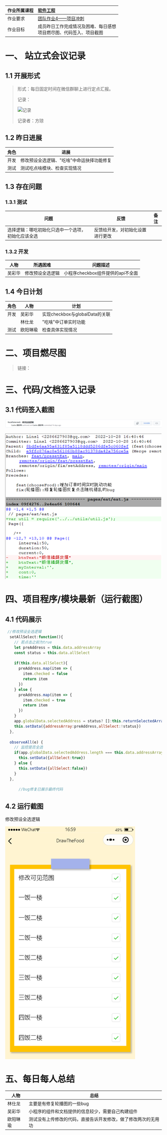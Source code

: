 | 作业所属课程 | [软件工程](https://bbs.csdn.net/forums/gdut-ryuezh?typeId=33729) |
| :----------- | :----------------------------------------------------------- |
| 作业要求     | [团队作业4——项目冲刺](https://bbs.csdn.net/topics/608948198) |
| 作业目标     | 成员昨日工作完成情况及困难、每日感想<br />项目燃尽图、代码签入、项目截图 |

# 一、 站立式会议记录

## 1.1 开展形式

> 形式：每日固定时间在微信群聊上进行定点汇报。
>
> 记录：
>
> ![记录](D:/阿球/学习/大三上/软件工程/scrum/picture/第二天/记录.jpg)
>
> 记录者：方琼

## 1.2 昨日进展

| 角色 | 进展                                       |
| ---- | ------------------------------------------ |
| 开发 | 修改预设全选逻辑、"吃啥"中命运抉择功能修复 |
| 测试 | 测试吃点啥模块、检查实现情况               |

## 1.3 存在问题

### 1.3.1 测试

| 问题                                               | 反馈                             | 备注 |
| -------------------------------------------------- | -------------------------------- | ---- |
| 选择逻辑：哪吃初始化只选中一个选项，初始化应该全选 | 反馈给开发，对初始化设置进行更改 |      |

### 1.3.2 开发

| 人物   | 所遇困难         | 问题描述                          |
| ------ | ---------------- | --------------------------------- |
| 吴彩华 | 修改预设全选逻辑 | 小程序checkbox组件提供的api不全面 |

## 1.4 今日计划

| 角色 | 人物     | 计划                           |
| ---- | -------- | ------------------------------ |
| 开发 | 吴彩华   | 实现checkbox与globalData的关联 |
|      | 林仕龙   | "吃啥"中订单实时功能           |
| 测试 | 欧阳琳瑜 | 检查具体实现情况               |



# 二、项目燃尽图

> 链接：

# 三、代码/文档签入记录

## 3.1 代码签入截图

![image-20221105165806369](picture/第四天/image-20221105165806369.png)

![5](picture/第四天/5.png)

# 四、项目程序/模块最新（运行截图）

## 4.1 代码展示

```js
 //修改预设全选逻辑
  setAllSelect:function(){
    // 若点击之前为true
    let preAddress = this.data.addressArray
    const status = this.data.allSelect

    if(this.data.allSelect){
      preAddress.map(item => {
        item.checked = false
        return item
      })
    } else {
      preAddress.map(item => {
        item.checked = true
        return item
      })
    }
    app.globalData.selectedAddress = status? []:this.returnSelectedArray(this.data.addressArray)
    this.setData({addressArray:preAddress,allSelect:!status})
  },

  observeAll(e) {
    // 监控是否全选
    if(app.globalData.selectedAddress.length === this.data.addressArray.length){
      this.setData({allSelect:true})
    } else {
      this.setData({allSelect:false})
    }
  },
      
      //bug修复已展示最终代码
```



## 4.2 运行截图

修改预设全选逻辑

![image-20221105170036592](picture/第四天/image-20221105170036592.png)

# 五、每日每人总结

| 人物     | 总结                                                         |
| -------- | ------------------------------------------------------------ |
| 林仕龙   | 主要是有修复轮播图的一些bug                                  |
| 吴彩华   | 小程序的组件和文档提供的信息较少，需要自己构建组件           |
| 欧阳琳瑜 | 测试没有上传修改的代码，直接告诉开发修改，做了修改两次的无用功 |

